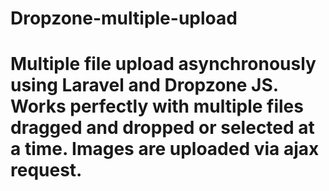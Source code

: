 # Dropzone-multiple-upload
# Multiple file upload asynchronously using Laravel and Dropzone JS. Works perfectly with multiple files dragged and dropped or selected at a time. Images are uploaded via ajax request.
